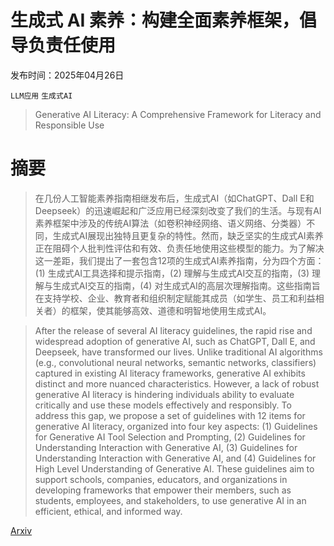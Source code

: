# 生成式 AI 素养：构建全面素养框架，倡导负责任使用

发布时间：2025年04月26日

`LLM应用` `生成式AI`

> Generative AI Literacy: A Comprehensive Framework for Literacy and Responsible Use

# 摘要

> 在几份人工智能素养指南相继发布后，生成式AI（如ChatGPT、Dall E和Deepseek）的迅速崛起和广泛应用已经深刻改变了我们的生活。与现有AI素养框架中涉及的传统AI算法（如卷积神经网络、语义网络、分类器）不同，生成式AI展现出独特且更复杂的特性。然而，缺乏坚实的生成式AI素养正在阻碍个人批判性评估和有效、负责任地使用这些模型的能力。为了解决这一差距，我们提出了一套包含12项的生成式AI素养指南，分为四个方面：(1) 生成式AI工具选择和提示指南，(2) 理解与生成式AI交互的指南，(3) 理解与生成式AI交互的指南，(4) 对生成式AI的高层次理解指南。这些指南旨在支持学校、企业、教育者和组织制定赋能其成员（如学生、员工和利益相关者）的框架，使其能够高效、道德和明智地使用生成式AI。

> After the release of several AI literacy guidelines, the rapid rise and widespread adoption of generative AI, such as ChatGPT, Dall E, and Deepseek, have transformed our lives. Unlike traditional AI algorithms (e.g., convolutional neural networks, semantic networks, classifiers) captured in existing AI literacy frameworks, generative AI exhibits distinct and more nuanced characteristics. However, a lack of robust generative AI literacy is hindering individuals ability to evaluate critically and use these models effectively and responsibly. To address this gap, we propose a set of guidelines with 12 items for generative AI literacy, organized into four key aspects: (1) Guidelines for Generative AI Tool Selection and Prompting, (2) Guidelines for Understanding Interaction with Generative AI, (3) Guidelines for Understanding Interaction with Generative AI, and (4) Guidelines for High Level Understanding of Generative AI. These guidelines aim to support schools, companies, educators, and organizations in developing frameworks that empower their members, such as students, employees, and stakeholders, to use generative AI in an efficient, ethical, and informed way.

[Arxiv](https://arxiv.org/abs/2504.19038)